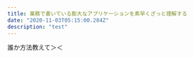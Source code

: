 ```yaml
---
title: 業務で書いている膨大なアプリケーションを素早くざっと理解する
date: "2020-11-03T05:15:00.284Z"
description: "test"
---
```


誰か方法教えて＞＜